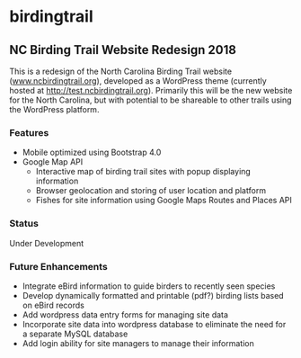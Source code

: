 # birdingtrail
## NC Birding Trail Website Redesign 2018

This is a redesign of the North Carolina Birding Trail website (www.ncbirdingtrail.org), developed as a WordPress theme (currently hosted at http://test.ncbirdingtrail.org). Primarily this will be the new website for the North Carolina, but with potential to be shareable to other trails using the WordPress platform.

### Features
* Mobile optimized using Bootstrap 4.0
* Google Map API
  * Interactive map of birding trail sites with popup displaying information
  * Browser geolocation and storing of user location and platform
  * Fishes for site information using Google Maps Routes and Places API

### Status
Under Development

### Future Enhancements
* Integrate eBird information to guide birders to recently seen species
* Develop dynamically formatted and printable (pdf?) birding lists based on eBird records
* Add wordpress data entry forms for managing site data
* Incorporate site data into wordpress database to eliminate the need for a separate MySQL database
* Add login ability for site managers to manage their information
